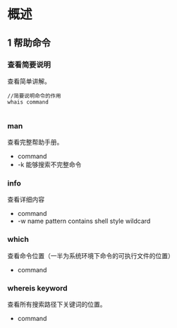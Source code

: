 # 概述

## 1 帮助命令

### 查看简要说明
查看简单讲解。

```
//简要说明命令的作用
whais command


```

### man

查看完整帮助手册。
* command
* -k 能够搜索不完整命令



### info
查看详细内容
* command
* -w name pattern contains shell style wildcard

### which
查看命令位置（一半为系统环境下命令的可执行文件的位置）
* command


### whereis keyword
查看所有搜索路径下关键词的位置。
* command


